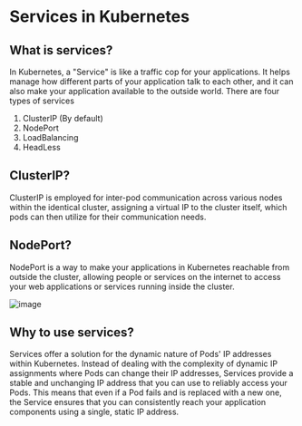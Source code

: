 # Services in Kubernetes
## What is services?
In Kubernetes, a "Service" is like a traffic cop for your applications. It helps manage how different parts of your application talk to each other, and it can also make your application available to the outside world. There are four types of services 

1) ClusterIP (By default)
2) NodePort
3) LoadBalancing
4) HeadLess

## ClusterIP?
ClusterIP is employed for inter-pod communication across various nodes within the identical cluster, assigning a virtual IP to the cluster itself, which pods can then utilize for their communication needs. 

## NodePort?
NodePort is a way to make your applications in Kubernetes reachable from outside the cluster, allowing people or services on the internet to access your web applications or services running inside the cluster. 

![image](https://github.com/umer6921/cluster-service-k8s/assets/75561123/4c57fa4c-303a-4308-93f3-7bc3bad3ab24)


## Why to use services?
Services offer a solution for the dynamic nature of Pods' IP addresses within Kubernetes. Instead of dealing with the complexity of dynamic IP assignments where Pods can change their IP addresses, Services provide a stable and unchanging IP address that you can use to reliably access your Pods. This means that even if a Pod fails and is replaced with a new one, the Service ensures that you can consistently reach your application components using a single, static IP address.
